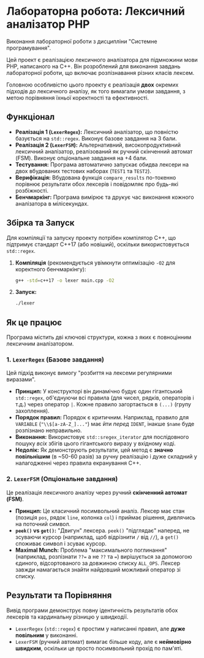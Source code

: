 # Лабораторна робота: Лексичний аналізатор PHP

Виконання лабораторної роботи з дисципліни "Системне програмування".

Цей проект є реалізацією лексичного аналізатора для підмножини мови PHP, написаного на C++. Він розроблений для виконання завдань лабораторної роботи, що включає розпізнавання різних класів лексем.

Головною особливістю цього проекту є реалізація **двох** окремих підходів до лексичного аналізу, як того вимагали умови завдання, з метою порівняння їхньої коректності та ефективності.

## Функціонал

* **Реалізація 1 (`LexerRegex`):** Лексичний аналізатор, що повністю базується на `std::regex`. Виконує базове завдання на 3 бали.
* **Реалізація 2 (`LexerFSM`):** Альтернативний, високопродуктивний лексичний аналізатор, реалізований як ручний скінченний автомат (FSM). Виконує опціональне завдання на +4 бали.
* **Тестування:** Програма автоматично запускає обидва лексери на двох вбудованих тестових наборах (`TEST1` та `TEST2`).
* **Верифікація:** Вбудована функція `compare_results` по-токенно порівнює результати обох лексерів і повідомляє про будь-які розбіжності.
* **Бенчмаркінг:** Програма вимірює та друкує час виконання кожного аналізатора в мілісекундах.

## Збірка та Запуск

Для компіляції та запуску проекту потрібен компілятор C++, що підтримує стандарт C++17 (або новіший), оскільки використовується `std::regex`.

1.  **Компіляція** (рекомендується увімкнути оптимізацію `-O2` для коректного бенчмаркінгу):
    ```bash
    g++ -std=c++17 -o lexer main.cpp -O2
    ```

2.  **Запуск:**
    ```bash
    ./lexer
    ```

## Як це працює

Програма містить дві ключові структури, кожна з яких є повноцінним лексичним аналізатором.

### 1. `LexerRegex` (Базове завдання)

Цей підхід виконує вимогу "розбиття на лексеми регулярними виразами".

* **Принцип:** У конструкторі він динамічно будує один гігантський `std::regex`, об'єднуючи всі правила (для чисел, рядків, операторів і т.д.) через оператор `|`. Кожне правило загортається в `(...)` (групу захоплення).
* **Порядок правил:** Порядок є критичним. Наприклад, правило для `VARIABLE` (`"\\$[a-zA-Z_]..."`) має йти *перед* `IDENT`, інакше `$name` буде розпізнано неправильно.
* **Виконання:** Використовує `std::sregex_iterator` для послідовного пошуку *всіх* збігів цього гігантського виразу у вхідному коді.
* **Недолік:** Як демонструють результати, цей метод є **значно повільнішим** (в ~50-60 разів) за ручну реалізацію і дуже складний у налагодженні через правила екранування C++.

### 2. `LexerFSM` (Опціональне завдання)

Це реалізація лексичного аналізу через ручний **скінченний автомат (FSM)**.

* **Принцип:** Це класичний посимвольний аналіз. Лексер має стан (позиція `pos`, рядок `line`, колонка `col`) і приймає рішення, дивлячись на поточний символ.
* **`peek()` vs `get()`:** "Двигун" лексера. `peek()` "підглядає" наперед, не зсуваючи курсор (наприклад, щоб відрізнити `/` від `//`), а `get()` споживає символ і зсуває курсор.
* **Maximal Munch:** Проблема "максимального поглинання" (наприклад, розпізнати `??=` а не `??` та `=`) вирішується за допомогою єдиного, відсортованого за довжиною списку `ALL_OPS`. Лексер завжди намагається знайти найдовший можливий оператор зі списку.

## Результати та Порівняння

Вивід програми демонструє повну ідентичність результатів обох лексерів та кардинальну різницю у швидкодії.

* `LexerRegex` (`std::regex`) є простим у написанні правил, але **дуже повільним** у виконанні.
* `LexerFSM` (ручний автомат) вимагає більше коду, але є **неймовірно швидким**, оскільки це просто посимвольний прохід по пам'яті.

